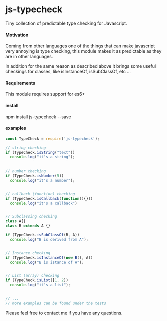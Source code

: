 # js-typecheck
Tiny collection of predictable type checking for Javascript.

#### Motivation
Coming from other languages one of the things that can make javascript very annoying is type checking, this module makes it as predictable as they are in other languages.

In addition for the same reason as described above it brings some useful checkings for classes, like isInstanceOf, isSubClassOf, etc ...

#### Requirements
This module requires support for es6+

#### install
npm install js-typecheck --save

#### examples

```javascript
const TypeCheck = require('js-typecheck');

// string checking
if (TypeCheck.isString("text"))
  console.log("it's a string");
  

// number checking
if (TypeCheck.isNumber(5))
  console.log("it's a number");


// callback (function) checking
if (TypeCheck.isCallback(function(){}))
  console.log("it's a callback")


// Subclassing checking 
class A{}
class B extends A {}

if (TypeCheck.isSubClassOf(B, A))
  console.log("B is derived from A");


// Instance checking
if (TypeCheck.isInstanceOf(new B(), A))
  console.log("B is istance of A");


// List (array) checking
if (TypeCheck.isList([1, 2])
  console.log("it's a list");
  

// ...
// more examples can be found under the tests
```

Please feel free to contact me if you have any questions.


